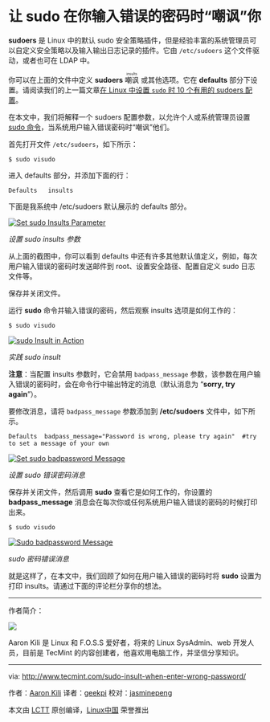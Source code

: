 让 sudo 在你输入错误的密码时“嘲讽”你
============================================================

**sudoers** 是 Linux 中的默认 sudo 安全策略插件，但是经验丰富的系统管理员可以自定义安全策略以及输入输出日志记录的插件。它由 `/etc/sudoers` 这个文件驱动，或者也可在 LDAP 中。

你可以在上面的文件中定义 **sudoers** <ruby>嘲讽<rt>insults</rt></ruby> 或其他选项。它在 **defaults** 部分下设置。请阅读我们的上一篇文章[在 Linux 中设置 `sudo` 时 10 个有用的 sudoers 配置][1]。

在本文中，我们将解释一个 sudoers 配置参数，以允许个人或系统管理员设置 [sudo 命令][2]，当系统用户输入错误密码时“嘲讽”他们。

首先打开文件 `/etc/sudoers`，如下所示：

```
$ sudo visudo
```

进入 defaults 部分，并添加下面的行：

```
Defaults   insults
```

下面是我系统中 /etc/sudoers 默认展示的 defaults 部分。

[
 ![Set sudo Insults Parameter](http://www.tecmint.com/wp-content/uploads/2017/01/Set-sudo-Insults-Parameter.png) 
][3]

*设置 sudo insults 参数*

从上面的截图中，你可以看到 defaults 中还有许多其他默认值定义，例如，每次用户输入错误的密码时发送邮件到 root、设置安全路径、配置自定义 sudo 日志文件等。

保存并关闭文件。

运行 **sudo** 命令并输入错误的密码，然后观察 insults 选项是如何工作的：

```
$ sudo visudo
```
[
 ![sudo Insult in Action](http://www.tecmint.com/wp-content/uploads/2017/01/How-sudo-Insult-Works.png) 
][4]

*实践 sudo insult*

**注意**：当配置 insults 参数时，它会禁用 `badpass_message` 参数，该参数在用户输入错误的密码时，会在命令行中输出特定的消息（默认消息为 “**sorry, try again**”）。

要修改消息，请将 `badpass_message` 参数添加到 **/etc/sudoers** 文件中，如下所示。

```
Defaults  badpass_message="Password is wrong, please try again"  #try to set a message of your own
```
[
 ![Set sudo badpassword Message](http://www.tecmint.com/wp-content/uploads/2017/01/Set-sudo-badpassword-Message.png) 
][5]

*设置 sudo 错误密码消息*

保存并关闭文件，然后调用 **sudo** 查看它是如何工作的，你设置的 **badpass_message** 消息会在每次你或任何系统用户输入错误的密码的时候打印出来。

```
$ sudo visudo
```
[
 ![Sudo badpassword Message](http://www.tecmint.com/wp-content/uploads/2017/01/sudo-badpassword-Message.png) 
][6]

*sudo 密码错误消息*

就是这样了，在本文中，我们回顾了如何在用户输入错误的密码时将 **sudo** 设置为打印 insults。请通过下面的评论栏分享你的想法。

--------------------------------------------------------------------------------

作者简介：

![](http://1.gravatar.com/avatar/4e444ab611c7b8c7bcb76e58d2e82ae0?s=128&d=blank&r=g)

Aaron Kili 是 Linux 和 F.O.S.S 爱好者，将来的 Linux SysAdmin、web 开发人员，目前是 TecMint 的内容创建者，他喜欢用电脑工作，并坚信分享知识。

--------------------------------------------------------------------------------


via: http://www.tecmint.com/sudo-insult-when-enter-wrong-password/

作者：[Aaron Kili][a]
译者：[geekpi](https://github.com/geekpi)
校对：[jasminepeng](https://github.com/jasminepeng)

本文由 [LCTT](https://github.com/LCTT/TranslateProject) 原创编译，[Linux中国](https://linux.cn/) 荣誉推出

[a]:http://www.tecmint.com/author/aaronkili/
[1]:http://www.tecmint.com/sudoers-configurations-for-setting-sudo-in-linux/
[2]:http://www.tecmint.com/su-vs-sudo-and-how-to-configure-sudo-in-linux/
[3]:http://www.tecmint.com/wp-content/uploads/2017/01/Set-sudo-Insults-Parameter.png
[4]:http://www.tecmint.com/wp-content/uploads/2017/01/How-sudo-Insult-Works.png
[5]:http://www.tecmint.com/wp-content/uploads/2017/01/Set-sudo-badpassword-Message.png
[6]:http://www.tecmint.com/wp-content/uploads/2017/01/sudo-badpassword-Message.png
